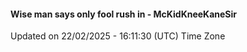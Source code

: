 #### Wise man says only fool rush in - McKidKneeKaneSir
Updated on 22/02/2025 - 16:11:30 (UTC) Time Zone
